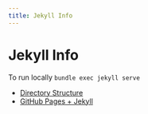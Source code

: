 ```yaml
---
title: Jekyll Info
---
```


# Jekyll Info

To run locally `bundle exec jekyll serve`

* [Directory Structure](http://jekyllrb.com/docs/structure/)
* [GitHub Pages + Jekyll](https://help.github.com/articles/using-jekyll-with-pages)

